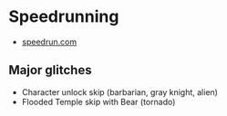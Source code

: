 # Speedrunning

- [speedrun.com](https://www.speedrun.com/cc)

## Major glitches

- Character unlock skip (barbarian, gray knight, alien)
- Flooded Temple skip with Bear (tornado)
